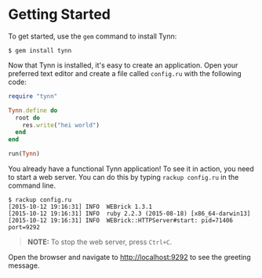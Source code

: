 # Getting Started

To get started, use the `gem` command to install Tynn:

```no-highlight
$ gem install tynn
```

Now that Tynn is installed, it's easy to create an application. Open
your preferred text editor and create a file called `config.ru` with the
following code:

```ruby
require "tynn"

Tynn.define do
  root do
    res.write("hei world")
  end
end

run(Tynn)
```

You already have a functional Tynn application! To see it in action, you need
to start a web server. You can do this by typing `rackup config.ru` in the
command line.

```no-highlight
$ rackup config.ru
[2015-10-12 19:16:31] INFO  WEBrick 1.3.1
[2015-10-12 19:16:31] INFO  ruby 2.2.3 (2015-08-18) [x86_64-darwin13]
[2015-10-12 19:16:31] INFO  WEBrick::HTTPServer#start: pid=71406 port=9292
```

> **NOTE:** To stop the web server, press `Ctrl+C`.

Open the browser and navigate to <http://localhost:9292> to see the
greeting message.
